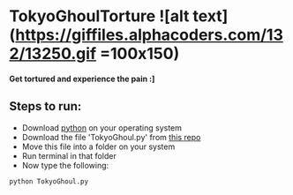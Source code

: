 # TokyoGhoulTorture ![alt text](https://giffiles.alphacoders.com/132/13250.gif =100x150)

#### Get tortured and experience the pain :]

## Steps to run:
* Download [python](https://www.python.org/downloads/) on your operating system
* Download the file 'TokyoGhoul.py' from [this repo](https://github.com/DriftAsimov/TokyoGhoulTorture)
* Move this file into a folder on your system
* Run terminal in that folder
* Now type the following:
```python
python TokyoGhoul.py
```
